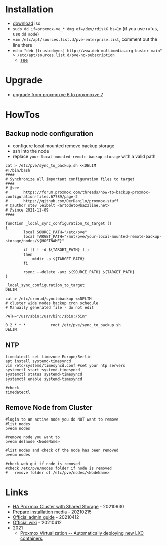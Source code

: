 # Installation

* [download](https://www.proxmox.com/en/downloads/category/iso-images-pve) iso
* `sudo dd if=proxmox-ve_*.dmg of=/dev/rdiskX bs=1m` (if you use rufus, use `dd mode`)
* `vim /etc/apt/sources.list.d/pve-enterprise.list`, comment out the line there
* `echo "deb [trusted=yes] http://www.deb-multimedia.org buster main" > /etc/apt/sources.list.d/pve-no-subscription`
    * [see](https://www.svennd.be/proxmox-ve-5-0-fix-updates-upgrades/)

# Upgrade

* [upgrade from proxmoxve 6 to proxmoxve 7](https://pve.proxmox.com/wiki/Upgrade_from_6.x_to_7.0)

# HowTos

## Backup node configuration

* configure local mounted remove backup storage
* ssh into the node
* replace `your-local-mounted-remote-backup-storage` with a valid path

```
cat > /etc/pve/sync_to_backup.sh <<DELIM
#!/bin/bash
####
# Synchronize all important configuration files to target
####
# @see
#       https://forum.proxmox.com/threads/how-to-backup-proxmox-configuration-files.67789/page-2
#       https://github.com/DerDanilo/proxmox-stuff
# @author stev leibelt <artodeto@bazzline.net>
# @since 2021-11-09
####

function _local_sync_configuration_to_target ()
{
        local SOURCE_PATH="/etc/pve"
        local TARGET_PATH="/mnt/pve/your-local-mounted-remote-backup-storage/nodes/${HOSTNAME}"

        if [[ ! -d ${TARGET_PATH} ]];
        then
            mkdir -p ${TARGET_PATH}
        fi

        rsync --delete -avz ${SOURCE_PATH} ${TARGET_PATH}
}

_local_sync_configuration_to_target
DELIM

cat > /etc/cron.d/synctobackup <<DELIM
# cluster wide nodes backup cron schedule
# Manually generated file - do not edit

PATH="/usr/sbin:/usr/bin:/sbin:/bin"

0 2 * * *           root /etc/pve/sync_to_backup.sh
DELIM
```

## NTP

```
timedatectl set-timezone Europe/Berlin
apt install systemd-timesyncd
vim /etc/systemd/timesyncd.conf #set your ntp servers
systemctl start systemd-timesyncd
systemctl status systemd-timesyncd
systemctl enable systemd-timesyncd

#check
timedatectl
```

## Remove Node from Cluster

```
#login to an active node you do NOT want to remove
#list nodes
pvecm nodes

#remove node you want to
pvecm delnode <NodeName>

#list nodes and check of the node has been removed
pvecm nodes

#check web gui if node is removed
#check /etc/pve/nodes folder if node is removed
#   remove folder of /etc/pve/nodes/<NodeName>
```

# Links

* [HA Proxmox Cluster with Shared Storage](https://networkingdream.com/server/ha-proxmox-cluster-with-shared-storage/) - 20210930
* [Prepare installation media](https://pve.proxmox.com/wiki/Prepare_Installation_Media) - 20210215
* [Official admin guide](https://pve.proxmox.com/pve-docs/pve-admin-guide.html) - 20210412
* [Official wiki](https://pve.proxmox.com/wiki/Main_Page) - 20210412
* 2021
    * [Proxmox Virtualization -- Automatically deploying new LXC containers](https://blog.nashcom.de/nashcomblog.nsf/dx/proxmox-virtualization-automatically-deploying-new-lxc-containers.htm)
